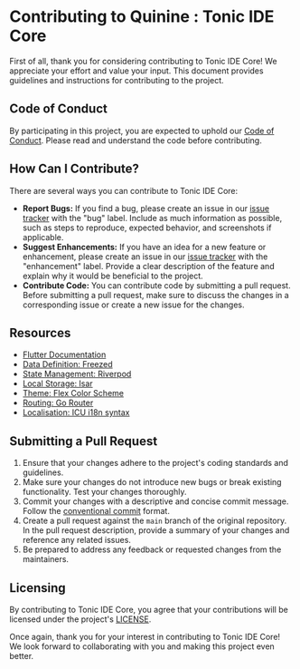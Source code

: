 # Contributing to Quinine : Tonic IDE Core

First of all, thank you for considering contributing to Tonic IDE Core! We appreciate your effort and value your input. This document provides guidelines and instructions for contributing to the project.

## Code of Conduct

By participating in this project, you are expected to uphold our [Code of Conduct](CODE_OF_CONDUCT.md). Please read and understand the code before contributing.

## How Can I Contribute?

There are several ways you can contribute to Tonic IDE Core:

- **Report Bugs:** If you find a bug, please create an issue in our [issue tracker](https://github.com/5hirish/quinine/issues) with the "bug" label. Include as much information as possible, such as steps to reproduce, expected behavior, and screenshots if applicable.
- **Suggest Enhancements:** If you have an idea for a new feature or enhancement, please create an issue in our [issue tracker](https://github.com/5hirish/quinine/issues) with the "enhancement" label. Provide a clear description of the feature and explain why it would be beneficial to the project.
- **Contribute Code:** You can contribute code by submitting a pull request. Before submitting a pull request, make sure to discuss the changes in a corresponding issue or create a new issue for the changes.

## Resources

- [Flutter Documentation](https://flutter.dev/docs)
- [Data Definition: Freezed](https://pub.dev/documentation/freezed/latest/)
- [State Management: Riverpod](https://docs-v2.riverpod.dev)
- [Local Storage: Isar](https://isar.dev)
- [Theme: Flex Color Scheme](https://docs.flexcolorscheme.com)
- [Routing: Go Router](https://pub.dev/documentation/go_router/latest/)
- [Localisation: ICU i18n syntax](https://unicode-org.github.io/icu/userguide/)


## Submitting a Pull Request

1. Ensure that your changes adhere to the project's coding standards and guidelines.
2. Make sure your changes do not introduce new bugs or break existing functionality. Test your changes thoroughly.
3. Commit your changes with a descriptive and concise commit message. Follow the [conventional commit](https://www.conventionalcommits.org/) format.
4. Create a pull request against the `main` branch of the original repository. In the pull request description, provide a summary of your changes and reference any related issues.
5. Be prepared to address any feedback or requested changes from the maintainers.


## Licensing

By contributing to Tonic IDE Core, you agree that your contributions will be licensed under the project's [LICENSE](LICENSE).

Once again, thank you for your interest in contributing to Tonic IDE Core! We look forward to collaborating with you and making this project even better.